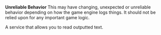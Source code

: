 **Unreliable Behavior** This may have changing, unexpected or unreliable
behavior depending on how the game engine logs things. It should not be relied
upon for any important game logic.

A service that allows you to read outputted text.